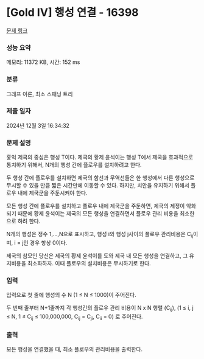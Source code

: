 # [Gold IV] 행성 연결 - 16398 

[문제 링크](https://www.acmicpc.net/problem/16398) 

### 성능 요약

메모리: 11372 KB, 시간: 152 ms

### 분류

그래프 이론, 최소 스패닝 트리

### 제출 일자

2024년 12월 3일 16:34:32

### 문제 설명

<p>홍익 제국의 중심은 행성 T이다. 제국의 황제 윤석이는 행성 T에서 제국을 효과적으로 통치하기 위해서, N개의 행성 간에 플로우를 설치하려고 한다.</p>

<p>두 행성 간에 플로우를 설치하면 제국의 함선과 무역선들은 한 행성에서 다른 행성으로 무시할 수 있을 만큼 짧은 시간만에 이동할 수 있다. 하지만, 치안을 유지하기 위해서 플로우 내에 제국군을 주둔시켜야 한다.</p>

<p>모든 행성 간에 플로우를 설치하고 플로우 내에 제국군을 주둔하면, 제국의 제정이 악화되기 때문에 황제 윤석이는 제국의 모든 행성을 연결하면서 플로우 관리 비용을 최소한으로 하려 한다.</p>

<p>N개의 행성은 정수 1,…,N으로 표시하고, 행성 i와 행성 j사이의 플로우 관리비용은 C<sub>ij</sub>이며, i = j인 경우 항상 0이다.</p>

<p>제국의 참모인 당신은 제국의 황제 윤석이를 도와 제국 내 모든 행성을 연결하고, 그 유지비용을 최소화하자.  이때 플로우의 설치비용은 무시하기로 한다.</p>

### 입력 

 <p>입력으로 첫 줄에 행성의 수 N (1 ≤ N ≤ 1000)이 주어진다.</p>

<p>두 번째 줄부터 N+1줄까지 각 행성간의 플로우 관리 비용이 N x N 행렬 (C<sub>ij</sub>),  (1 ≤ i, j ≤ N, 1 ≤ C<sub>ij</sub> ≤ 100,000,000, C<sub>ij</sub> = C<sub>ji</sub>, C<sub>ii</sub> = 0) 로 주어진다.</p>

### 출력 

 <p>모든 행성을 연결했을 때, 최소 플로우의 관리비용을 출력한다.</p>

